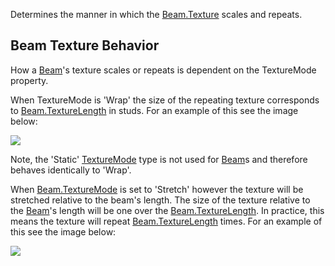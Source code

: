 Determines the manner in which the [Beam.Texture](https://developer.roblox.com/en-us/api-reference/property/Beam/Texture) scales and repeats.

Beam Texture Behavior
---------------------

How a [Beam](https://developer.roblox.com/en-us/api-reference/class/Beam)'s texture scales or repeats is dependent on the TextureMode property.

When TextureMode is 'Wrap' the size of the repeating texture corresponds to [Beam.TextureLength](https://developer.roblox.com/en-us/api-reference/property/Beam/TextureLength) in studs. For an example of this see the image below:

![](https://developer.roblox.com/assets/bltc5844d0ed6c3a747/textureMode_wrap.jpg)

Note, the 'Static' [TextureMode](https://developer.roblox.com/en-us/api-reference/enum/TextureMode) type is not used for [Beam](https://developer.roblox.com/en-us/api-reference/class/Beam)s and therefore behaves identically to 'Wrap'.

When [Beam.TextureMode](https://developer.roblox.com/en-us/api-reference/property/Beam/TextureMode) is set to 'Stretch' however the texture will be stretched relative to the beam's length. The size of the texture relative to the [Beam](https://developer.roblox.com/en-us/api-reference/class/Beam)'s length will be one over the [Beam.TextureLength](https://developer.roblox.com/en-us/api-reference/property/Beam/TextureLength). In practice, this means the texture will repeat [Beam.TextureLength](https://developer.roblox.com/en-us/api-reference/property/Beam/TextureLength) times. For an example of this see the image below:

![](https://developer.roblox.com/assets/blt0ab87fba075cad4a/textureMode_strech.jpg)